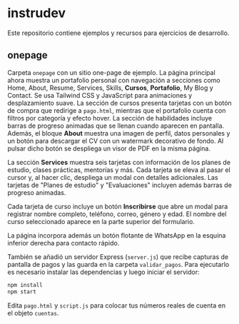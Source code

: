 # instrudev

Este repositorio contiene ejemplos y recursos para ejercicios de desarrollo.

## onepage

Carpeta `onepage` con un sitio one-page de ejemplo. La página principal ahora muestra un portafolio personal con navegación a secciones como Home, About, Resume, Services, Skills, **Cursos**, **Portafolio**, My Blog y Contact. Se usa Tailwind CSS y JavaScript para animaciones y desplazamiento suave. La sección de cursos presenta tarjetas con un botón de compra que redirige a `pago.html`, mientras que el portafolio cuenta con filtros por categoría y efecto hover.
La sección de habilidades incluye barras de progreso animadas que se llenan cuando aparecen en pantalla. Además, el bloque **About** muestra una imagen de perfil, datos personales y un botón para descargar el CV con un watermark decorativo de fondo. Al pulsar dicho botón se despliega un visor de PDF en la misma página.

La sección **Services** muestra seis tarjetas con información de los planes de estudio, clases prácticas, mentorías y más. Cada tarjeta se eleva al pasar el cursor y, al hacer clic, despliega un modal con detalles adicionales. Las tarjetas de "Planes de estudio" y "Evaluaciones" incluyen además barras de progreso animadas.

Cada tarjeta de curso incluye un botón **Inscribirse** que abre un modal para registrar nombre completo, teléfono, correo, género y edad. El nombre del curso seleccionado aparece en la parte superior del formulario.

La página incorpora además un botón flotante de WhatsApp en la esquina inferior derecha para contacto rápido.

También se añadió un servidor Express (`server.js`) que recibe capturas de pantalla de pagos y las guarda en la carpeta `validar_pagos`. Para ejecutarlo es necesario instalar las dependencias y luego iniciar el servidor:

```bash
npm install
npm start
```

Edita `pago.html` y `script.js` para colocar tus números reales de cuenta en el objeto `cuentas`.
